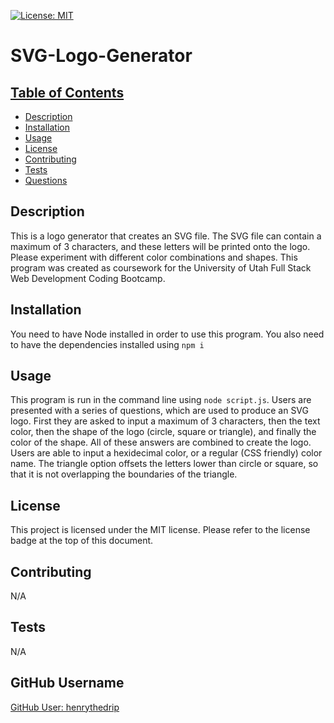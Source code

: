[![License: MIT](https://img.shields.io/badge/License-MIT-yellow.svg)](https://opensource.org/licenses/MIT)

# SVG-Logo-Generator

## [Table of Contents](#table-of-contents)
  - [Description](#description)
  - [Installation](#installation)
  - [Usage](#usage)
  - [License](#license)
  - [Contributing](#contributing)
  - [Tests](#tests)
  - [Questions](#questions)

## Description

This is a logo generator that creates an SVG file. The SVG file can contain a maximum of 3 characters, and these letters will be printed onto the logo. Please experiment with different color combinations and shapes. This program was created as coursework for the University of Utah Full Stack Web Development Coding Bootcamp.

## Installation

You need to have Node installed in order to use this program. You also need to have the dependencies installed using `npm i`

## Usage

This program is run in the command line using `node script.js`. Users are presented with a series of questions, which are used to produce an SVG logo. First they are asked to input a maximum of 3 characters, then the text color, then the shape of the logo (circle, square or triangle), and finally the color of the shape. All of these answers are combined to create the logo. Users are able to input a hexidecimal color, or a regular (CSS friendly) color name. The triangle option offsets the letters lower than circle or square, so that it is not overlapping the boundaries of the triangle.

## License

This project is licensed under the MIT license.
Please refer to the license badge at the top of this document.

## Contributing

N/A

## Tests

N/A

## GitHub Username

[GitHub User: henrythedrip](https://github.com/henrythedrip/)
